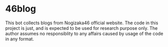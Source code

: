 # 46blog
This bot collects blogs from Nogizaka46 official website.
The code in this project is just, and is expected to be used for research
purpose only. The author assumes no responsiblity to any affairs caused by
usage of the code in any format.